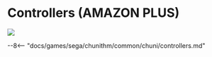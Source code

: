 # Controllers (AMAZON PLUS)
<img class="header-logo" src="/img/sega/chunithm/amazonplus/logo.png">

--8<-- "docs/games/sega/chunithm/common/chuni/controllers.md"
